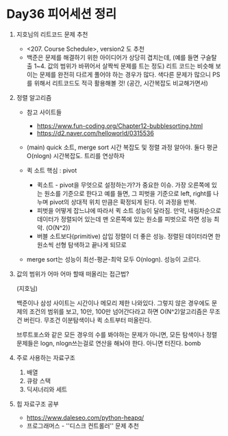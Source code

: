 # Day36 피어세션 정리


1. 지호님의 리트코드 문제 추천

   * <207. Course Schedule>, version2 도 추천
   * 백준은 문제를 해결하기 위한 아이디어가 상당히 겹치는데, (예를 들면 구슬탈출 1~4. 값의 범위가 바뀌어서 살짝씩 문제를 트는 정도) 리트 코드는 비슷해 보이는 문제를 완전히 다르게 풀어야 하는 경우가 많다. 색다른 문제가 많으니 PS를 위해서 리트코드도 적극 활용해볼 것! (공간, 시간복잡도 비교해가면서)
     

2. 정렬 알고리즘

   * 참고 사이트들
     * https://www.fun-coding.org/Chapter12-bubblesorting.html
     * https://d2.naver.com/helloworld/0315536

   * (main) quick 소트, merge sort 시간 복잡도 및 정렬 과정 알아야. 둘다 평균 O(nlogn) 시간복잡도. 트리를 연상하자
   * 퀵 소트 핵심 : pivot
     * 퀵소트 - pivot을 무엇으로 설정하는가?가 중요한 이슈. 가장 오른쪽에 있는 원소를 기준으로 한다고 예를 들면,  그 피벗을 기준으로 left, right를 나누며 pivot의 상대적 위치 만큼은 확정되게 된다. 이 과정을 반복. 
     * 피벗을 어떻게 잡느냐에 따라서 퀵 소트 성능이 달라짐. 만약, 내림차순으로 데이터가 정렬되어 있는데 맨 오른쪽에 있는 원소를 피벗으로 하면 성능 최악. (O(N^2))
     * 버블 소트보다(primitive) 삽입 정렬이 더 좋은 성능. 정렬된 데이터라면 한 원소씩 선형 탐색하고 끝나게 되므로
   * merge sort는 성능이 최선-평균-최악 모두 O(nlogn). 성능이 고르다. 
     

3. 값의 범위가 어마 어마 할때 떠올리는 접근법?

   (지호님)

   백준이나 삼성 사이트는 시간이나 메모리 제한 나와있다. 그렇지 않은 경우에도 문제의 조건의 범위를 보고,  10만, 100만 넘어간다라고 하면 O(N^2)알고리즘은 무조건 버린다. 무조건 이분탐색이나 퀵 소트부터 떠올린다. 

   브루트포스와 같은 모든 경우의 수를 봐야하는 문제가 아니면, 모든 탐색이나 정렬 문제들은 logn, nlogn쓰는걸로 연산을 해놔야 한다. 아니면 터진다. bomb
   

4. 주로 사용하는 자료구조

   1. 배열
   2. 큐랑 스택
   3. 딕셔너리와 세트
      

5. 힙 자료구조 공부 

   * https://www.daleseo.com/python-heapq/

   - 프로그래머스 - ''디스크 컨트롤러'' 문제 추천

